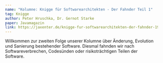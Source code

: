 ```yaml
---
name: "Kolumne: Knigge für Softwarearchitekten - Der Fahnder Teil 1"
tag: Knigge
author: Peter Hruschka, Dr. Gernot Starke
paper: Javamagazin
link: https://jaxenter.de/knigge-fur-softwarearchitekten-der-fahnder-1938
---
```

Willkommen zur zweiten Folge unserer Kolumne über Änderung, Evolution und Sanierung bestehender Software. 
Diesmal fahnden wir nach Softwareverbrechen, Codesünden oder risikoträchtigen Teilen der Software.



